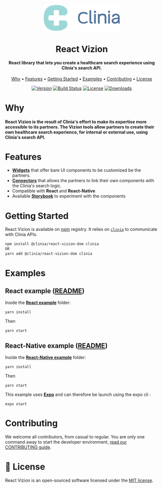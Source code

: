 <div align="center">
  <img src=".github/clinia-logo.svg" width="250">
  <h1>React Vizion</h1>
  <h4>React library that lets you create a healthcare search experience using Clinia's search API.</h4>
  <p>
    <a href="#why">Why</a> •
    <a href="#features">Features</a> •
    <a href="#getting-started">Getting Started</a> •
    <a href="#examples">Examples</a> •
    <a href="#contributing">Contributing</a> •
    <a href="#-license">License</a>
  </p>
</div>

<div align="center">

[![Version][version-svg]][package-url] [![Build Status][ci-svg]][ci-url] [![License][license-image]][license-url] [![Downloads][downloads-image]][downloads-url]

</div>

# Why

#### React Vizion is the result of Clinia's effort to make its expertise more accessible to its partners. The Vizion tools allow partners to create their own healthcare search experience, for internal or external use, using Clinia's search API.

# Features

- **[Widgets](./doc/widgets/README.md)** that offer bare UI components to be customized be the partners.
- **[Connectors](./doc/connectors/README.md)** that allows the partners to link their own components with the Clinia's search logic.
- Compatible with **React** and **React-Native**
- Available **[Storybook](https://storybook.js.org)** to experiment with the components

# Getting Started

React Vizion is available on [npm](https://www.npmjs.com/get-npm) registry. It relies on [`clinia`](https://github.com/clinia/clinia-client-javascript) to communicate with Clinia APIs.

```
npm install @clinia/react-vizion-dom clinia
OR
yarn add @clinia/react-vizion-dom clinia
```

# Examples

## React example ([README](./examples/react-router))

Inside the **[React example](./examples/react-router)** folder:

```
yarn install
```

Then

```
yarn start
```

## React-Native example ([README](./examples/react-native))

Inside the **[React-Native example](./examples/react-native)** folder:

```
yarn install
```

Then

```
yarn start
```

This example uses **[Expo](https://github.com/expo/expo)** and can therefore be launch using the expo cli :

```
expo start
```

# Contributing

We welcome all contributors, from casual to regular. You are only one command away to start the developer environment, [read our CONTRIBUTING guide](CONTRIBUTING.md).

# 📄 License

React Vizion is an open-sourced software licensed under the [MIT license](LICENSE).

<!-- Links -->

[ci-svg]: https://circleci.com/gh/clinia/react-vizion.svg?style=svg
[ci-url]: https://circleci.com/gh/clinia/react-vizion
[license-image]: http://img.shields.io/badge/license-MIT-green.svg?style=flat-square
[license-url]: LICENSE
[downloads-image]: https://img.shields.io/npm/dm/@clinia/react-vizion.svg?style=flat-square
[downloads-url]: http://npm-stat.com/charts.html?package=@clinia/react-vizion
[version-svg]: https://img.shields.io/npm/v/react-vizion.svg?style=flat-square
[package-url]: https://yarnpkg.com/en/package/react-vizion

